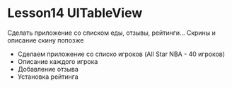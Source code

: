 # Lesson14 UITableView
Сделать приложение со списком еды, отзывы, рейтинги... Скрины и описание скину попозже

- Сделаем приложение со списко игроков (All Star NBA - 40 игроков)
- Описание каждого игрока
- Добавление отзыва
- Установка рейтинга
